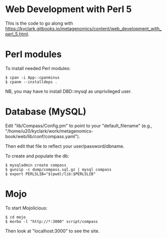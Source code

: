 # Web Development with Perl 5

This is the code to go along with 
https://kyclark.gitbooks.io/metagenomics/content/web_development_with_perl_5.html.

# Perl modules

To install needed Perl modules:

```
$ cpan -i App::cpanminus
$ cpanm --installdeps .
```

NB, you may have to install DBD::mysql as unprivileged user.

# Database (MySQL)

Edit "lib/Compass/Config.pm" to point to your "default_filename" (e.g., 
"/home/u20/kyclark/work/metagenomics-book/web/lib/conf/compass.yaml").

Then edit that file to reflect your user/password/dbname.

To create and populate the db:

```
$ mysqladmin create compass
$ gunzip -c dump/compass.sql.gz | mysql compass 
$ export PERL5LIB="$(pwd)/lib:$PERL5LIB"
```

# Mojo

To start Mojolicious:

```
$ cd mojo
$ morbo -l "http://*:3000" script/compass
```

Then look at "localhost:3000" to see the site.
